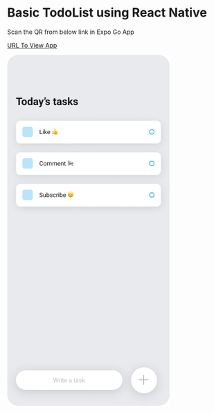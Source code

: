 # Basic TodoList using React Native
<p>Scan the QR from below link in Expo Go App</p>
<p>
  <a href="https://expo.dev/@darshan-pagar/todoList?serviceType=classic&distribution=expo-go">URL To View App</a>
</p>
<img src="./mockup.png" />